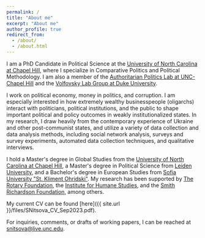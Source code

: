 ```yaml
---
permalink: /
title: "About me"
excerpt: "About me"
author_profile: true
redirect_from: 
  - /about/
  - /about.html
---
```


I am a PhD Candidate in Political Science at the [University of North Carolina at Chapel Hill](https://www.unc.edu/), where I specialize in Comparative Politics and Political Methodology. I am also a member of the [Authoritarian Politics Lab at UNC-Chapel Hill](https://tarheels.live/applab/) and the [Volfovsky Lab Group at Duke University](https://volfovsky.github.io/labgroup/).

I work on political economy, money in politics, and corruption. I am especially interested in how extremely wealthy businesspeople (oligarchs) interact with politicians, political institutions, and the public to shape important political and policy outcomes in weakly institutionalized states. In my research, I draw heavily from the contemporary experience of Ukraine and other post-communist states, and utilize a variety of data collection and data analysis methods, including social network analysis, surveys and survey experiments, automated data collection techniques, and qualitative interviews.

I hold a Master's degree in Global Studies from the [University of North Carolina at Chapel Hill](https://www.unc.edu/), a Master's degree in Political Science from [Leiden University](https://www.universiteitleiden.nl/en), and a Bachelor's degree in European Studies from [Sofia University "St. Kliment Ohridski"](https://www.uni-sofia.bg/index.php/bul). My research has been supported by [The Rotary Foundation](https://www.rotary.org/en/our-programs/peace-fellowships?gclid=CjwKCAjwjOunBhB4EiwA94JWsHRVl6Vf-xC2qs7aLQw4613ZQUT1oG-1ERtE7Q4ih2YfZXogzKIgcRoCMM8QAvD_BwE), the [Institute for Humane Studies](https://www.theihs.org/), and the [Smith Richardson Foundation](https://www.srf.org/), among others.

My current CV can be found [here]({{ site.url }}/files/SNitsova_CV_Sep2023.pdf).

For inquiries, comments, or drafts of working papers, I can be reached at [snitsova@live.unc.edu](mailto:snitsova@live.unc.edu).